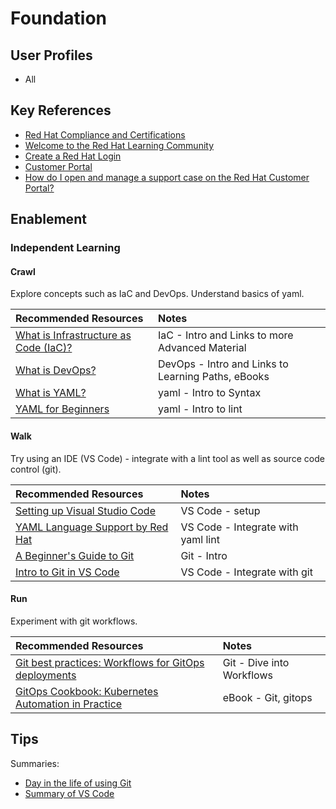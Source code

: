 # Foundation

## User Profiles

* All

## Key References

* [Red Hat Compliance and Certifications](https://www.redhat.com/en/solutions/compliance-approach)
* [Welcome to the Red Hat Learning Community](https://learn.redhat.com/)
* [Create a Red Hat Login](https://www.redhat.com/wapps/ugc/register.html?_flowId=register-flow&_flowExecutionKey=e1s1)
* [Customer Portal](https://access.redhat.com/)
* [How do I open and manage a support case on the Red Hat Customer Portal?](https://access.redhat.com/articles/38363)

## Enablement

### Independent Learning

#### Crawl

Explore concepts such as IaC and DevOps.  Understand basics of yaml.

| Recommended Resources | Notes |
| :-------------------- | :---- |
| [What is Infrastructure as Code (IaC)?](https://www.redhat.com/en/topics/automation/what-is-infrastructure-as-code-iac) | IaC - Intro and Links to more Advanced Material |
| [What is DevOps?](https://www.redhat.com/en/topics/devops/what-is-devops) | DevOps - Intro and Links to Learning Paths, eBooks |
| [What is YAML?](https://www.redhat.com/en/topics/automation/what-is-yaml) | yaml - Intro to Syntax |
| [YAML for Beginners](https://www.redhat.com/en/blog/yaml-beginners) | yaml - Intro to lint |

#### Walk

Try using an IDE (VS Code) - integrate with a lint tool as well as source code control (git).

| Recommended Resources | Notes |
| :-------------------- | :---- |
| [Setting up Visual Studio Code](https://code.visualstudio.com/docs/setup/setup-overview) | VS Code - setup |
| [YAML Language Support by Red Hat](https://marketplace.visualstudio.com/items?itemName=redhat.vscode-yaml) | VS Code - Integrate with yaml lint |
| [A Beginner's Guide to Git](https://developers.redhat.com/articles/2023/08/02/beginners-guide-git-version-control#) | Git - Intro |
| [Intro to Git in VS Code](https://code.visualstudio.com/docs/sourcecontrol/intro-to-git) | VS Code - Integrate with git  |

#### Run

Experiment with git workflows.

| Recommended Resources | Notes |
| :-------------------- | :---- |
| [Git best practices: Workflows for GitOps deployments](https://developers.redhat.com/articles/2022/07/20/git-workflows-best-practices-gitops-deployments#) | Git - Dive into Workflows |
| [GitOps Cookbook: Kubernetes Automation in Practice](https://developers.redhat.com/e-books/gitops-cookbook) | eBook - Git, gitops  |


## Tips

Summaries:

* [Day in the life of using Git](tips-git.md)
* [Summary of VS Code](tips-vscode.md)
